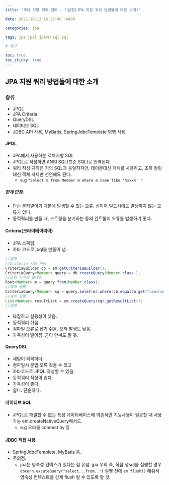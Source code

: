 ```yaml
---
title: "객체 지향 쿼리 언어 - 기본편(JPA 지원 쿼리 방법들에 대한 소개)"

date: 2021-10-13 16:25:08 -0400

categories: jpa

tags: jpa jpql jpa에서sql sql

# 목차

toc: true  
toc_sticky: true
---
```

## JPA 지원 쿼리 방법들에 대한 소개

### 종류
- JPQL
- JPA Criteria
- QueryDSL
- 네이티브 SQL
- JDBC API 사용, MyBatis, SpringJdbcTemplate 병행 사용.

#### JPQL
- JPA에서 사용하는 객체지향 SQL
- JPQL로 작성하면 ANSI SQL(표준 SQL)로 번역된다.
- 쿼리 작성 규칙은 거의 SQL과 동일하지만, 테이블대신 객체를 사용하고, 조회 컬럼대신 객체 자체만 선언해도 된다.
  - e.g `"Select m from Member m where m.name like '%xxx%' "` 
  
##### 한계 단점.
- 단순 문자열이기 때문에 발생할 수 있는 오류. 심지어 빌드시에도 발생하지 않는 오류가 있다. 
- 동적쿼리를 만들 때, 스트링을 분기하는 등의 컨트롤이 오류를 발생하기 좋다. 

#### Criteria(크라이테이리아)
- JPA 스펙임.
- 자바 코드로 jpql을 만들어 냄. 
```java
//생략
//Criteria 사용 준비
CriteriaBuilder cb = em.getCriteriaBuilder();
CriteriaQuery<Member> query = db.createQuery(Member.class );
//조회 시작할 클래스
Root<Member> m = query.from(Member.class);
//쿼리 생략
CriteriaQuery<Member> sq = query.selet(m).where(cb.equal(m.get("username"),"kim"));
//쿼리 실행
List<Member> resultList = em.createQuery(cq).getResultList();
//생략
```

- 복잡하고 실용성이 낮음.
- 동적쿼리 쉬움.
- 컴파일 오류로 잡기 쉬움. 오타 발생도 낮음. 
- 가독성이 떨어짐. 굳이 안써도 될 듯. 

#### QueryDSL
- 세팅이 팍팍하다.
- 컴파일시 문법 오류 찾을 수 있고
- 자바코드로 JPQL 작성할 수 있음.
- 동적쿼리 작성이 쉽다.
- 가독성이 좋다.
- 쉽다. 단순하다.

#### 네이티브 SQL
- JPQL로 해결할 수 없는 특정 데이터베이스에 의존적인 기능사용이 필요할 때 사용가능 em.createNativeQuery메서드.
  - e.g 오라클 connect by 등

#### JDBC 직접 사용
- SpringJdbcTemplete, MyBatis 등.
- 주의점.
  - jpa는 영속성 컨텍스가 있다는 점 유념. jpa 우회 즉, 직접 생sql을 실행할 경우 `dbconn.excuteQuery("select...from..")` 실행 전에 `em.flush()` 해줘서 영속성 컨텍스트를 강제 flush 될 수 있도록 할 것. 


